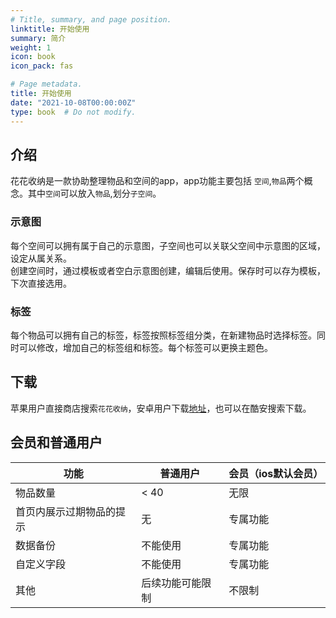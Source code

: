 ```yaml
---
# Title, summary, and page position.
linktitle: 开始使用
summary: 简介
weight: 1
icon: book
icon_pack: fas

# Page metadata.
title: 开始使用
date: "2021-10-08T00:00:00Z"
type: book  # Do not modify.
---
```


## 介绍
花花收纳是一款协助整理物品和空间的app，app功能主要包括 `空间`,`物品`两个概念。其中`空间`可以放入`物品`,划分`子空间`。
### 示意图
每个空间可以拥有属于自己的示意图，子空间也可以关联父空间中示意图的区域，设定从属关系。  
创建空间时，通过模板或者空白示意图创建，编辑后使用。保存时可以存为模板，下次直接选用。
### 标签
每个物品可以拥有自己的标签，标签按照标签组分类，在新建物品时选择标签。同时可以修改，增加自己的标签组和标签。每个标签可以更换主题色。
## 下载
苹果用户直接商店搜索`花花收纳`，安卓用户下载[地址](https://www.coolapk.com/apk/com.hua.fafa)，也可以在酷安搜索下载。
## 会员和普通用户


功能 | 普通用户 | 会员（ios默认会员）
---|---|---|
物品数量|< 40|无限
首页内展示过期物品的提示|无|专属功能
数据备份|不能使用|专属功能
自定义字段|不能使用|专属功能
其他|后续功能可能限制|不限制
️


